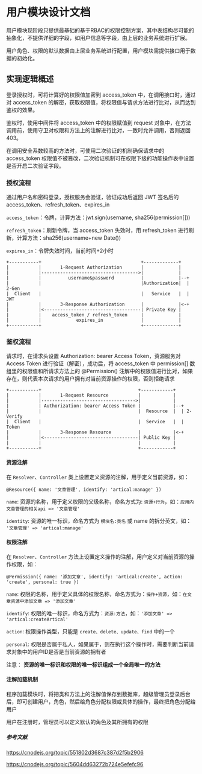 # 用户模块设计文档

用户模块现阶段只提供最基础的基于RBAC的权限控制方案，其中表结构尽可能的抽象化，不提供详细的字段，如用户信息等字段，由上层的业务系统进行扩展。

用户角色、权限的默认数据由上层业务系统进行配置，用户模块需提供接口用于数据的初始化。

## 实现逻辑概述

登录授权时，可将计算好的权限值加密到 access_token 中，在调用接口时，通过对 access_token 的解密，获取权限值，将权限值与请求方法进行比对，从而达到鉴权的效果。

鉴权时，使用中间件将 access_token 中的权限赋值到 request 对象中，在方法调用前，使用守卫对权限和方法上的注解进行比对，一致时允许调用，否则返回403。

在调用安全系数较高的方法时，可使用二次验证的机制确保请求中的 access_token 权限值不被篡改，二次验证机制可在权限下级的功能操作表中设置是否开启二次验证字段。

### 授权流程

通过用户名和密码登录，授权服务会验证，验证成功后返回 JWT 签名后的 access_token、refresh_token、expires_in

`access_token`：令牌，计算方法：jwt.sign(username, sha256(permission[]))

`refresh_token`：刷新令牌，当 access_token 失效时，用 refresh_token 进行刷新，计算方法：sha256(username+new Date())

`expires_in`：令牌失效时间，当前时间+2小时

```none
+-----------+                                     +-------------+
|           |       1-Request Authorization       |             |
|           |------------------------------------>|             |
|           |          username&password          |             |--+
|           |                                     |Authorization|  | 2-Gen
|  Client   |                                     |   Service   |  |   JWT
|           |       3-Response Authorization      |             |<-+
|           |<------------------------------------| Private Key |
|           |    access_token / refresh_token     |             |
|           |             expires_in              |             |
+-----------+                                     +-------------+
```

### 鉴权流程

请求时，在请求头设置 Authorization: bearer Access Token，资源服务对 Access Token 进行验证（解密），成功后，将 access_token 中 permission[] 数组里的权限值和所请求方法上的 @Permission() 注解中的权限值进行比对，如果存在，则代表本次请求的用户拥有对当前资源操作的权限，否则拒绝请求

```none
+-----------+                                    +------------+
|           |       1-Request Resource           |            |
|           |----------------------------------->|            |
|           | Authorization: bearer Access Token |            |--+
|           |                                    |  Resource  |  | 2-Verify
|  Client   |                                    |  Service   |  |   Token
|           |       3-Response Resource          |            |<-+
|           |<-----------------------------------| Public Key |
|           |                                    |            |
+-----------+                                    +------------+
```

#### 资源注解

在 `Resolver`、`Controller` 类上设置定义资源的注解，用于定义当前资源，如：

`@Resource({ name: '文章管理', identify: 'artical:manage' })`

`name`: 资源的名称，用于定义权限的父级名称，命名方式为: `资源+行为`，如：`应用内文章管理的相关api => '文章管理'`

`identity`: 资源的唯一标识，命名方式为 `模块名:类名` 或 name 的拆分英文，如： `'文章管理' => 'artical:manage'`

#### 权限注解

在 `Resolver`、`Controller` 方法上设置定义操作的注解，用户定义对当前资源的操作权限，如：

`@Permission({ name: '添加文章', identify: 'artical:create', action: 'create', personal: true })`

`name`: 权限的名称，用于定义具体的权限名称，命名方式为：`操作+资源`，如：`在文章资源中添加文章 => '添加文章'`

`identify`: 权限的唯一标识，命名方式为：`资源:方法`，如：`'添加文章' => 'artical:createArtical'`

`action`: 权限操作类型，只能是 `create、delete、update、find` 中的一个

`personal`: 权限是否属于私人，如果属于，则在执行这个操作时，需要判断当前请求对象中的用户ID是否是当前资源的拥有者

注意： **资源的唯一标识和权限的唯一标识组成一个全局唯一的方法**

#### 注解加载机制

程序加载模块时，将把类和方法上的注解值保存到数据库，超级管理员登录后台后，即可创建用户，角色，然后给角色分配权限或具体的操作，最终把角色分配给用户

用户在注册时，管理员可以定义默认的角色及其所拥有的权限

##### 参考文献

https://cnodejs.org/topic/551802d3687c387d2f5b2906

https://cnodejs.org/topic/5604dd63272b724e5efefc96